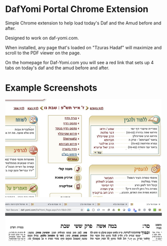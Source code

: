 # DafYomi Portal Chrome Extension



Simple Chrome extension to help load today's Daf and the Amud before and after.

Designed to work on daf-yomi.com.

When installed, any page that's loaded on "Tzuras Hadaf" will maximize and scroll to the PDF viewer on the page.

On the homepage for Daf-Yomi.com you will see a red link that sets up 4 tabs on today's daf and the amud before and after.

# Example Screenshots 

![image](DafScreenshot.jpg)

![image](DafTabs.png)

